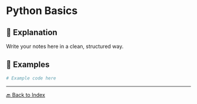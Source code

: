 # Python Basics

## 📖 Explanation
Write your notes here in a clean, structured way.

## 📝 Examples
```python
# Example code here
```

---
[🔙 Back to Index](README.md)
